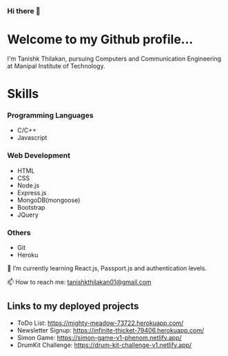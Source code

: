 ### Hi there 👋

# Welcome to my Github profile...

I'm Tanishk Thilakan, pursuing Computers and Communication Engineering at Manipal Institute of Technology. 

# Skills

### Programming Languages
* C/C++
* Javascript

### Web Development
* HTML
* CSS
* Node.js
* Express.js
* MongoDB(mongoose)
* Bootstrap
* JQuery

### Others
* Git
* Heroku

🌱 I’m currently learning React.js, Passport.js and authentication levels.

📫 How to reach me: tanishkthilakan01@gmail.com


## Links to my deployed projects

* ToDo List:          https://mighty-meadow-73722.herokuapp.com/
* Newsletter Signup:  https://infinite-thicket-79406.herokuapp.com/
* Simon Game:         https://simon-game-v1-phenom.netlify.app/
* DrumKit Challenge:  https://drum-kit-challenge-v1.netlify.app/

<!--
**tanishk26/tanishk26** is a ✨ _special_ ✨ repository because its `README.md` (this file) appears on your GitHub profile.

Here are some ideas to get you started:

- 🔭 I’m currently working on ...
- 🌱 I’m currently learning ...
- 👯 I’m looking to collaborate on ...
- 🤔 I’m looking for help with ...
- 💬 Ask me about ...
- 📫 How to reach me: ...
- 😄 Pronouns: ...
- ⚡ Fun fact: ...
-->
